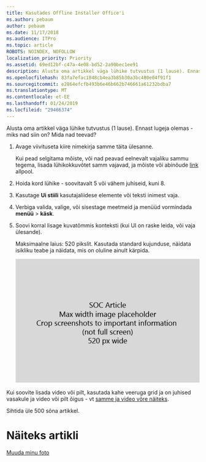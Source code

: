 ```yaml
---
title: Kasutades Offline Installer Office'i
ms.author: pebaum
author: pebaum
ms.date: 11/17/2018
ms.audience: ITPro
ms.topic: article
ROBOTS: NOINDEX, NOFOLLOW
localization_priority: Priority
ms.assetid: 69ed12bf-c47a-4e08-bd52-2a90bec1ee91
description: Alusta oma artikkel väga lühike tutvustus (1 lause). Ennast lugeja olemas - miks nad siin on? Mida nad teevad?
ms.openlocfilehash: 83fa7efac1848cb4ea3b85b30a3bc480e04f91f1
ms.sourcegitcommit: e2864efcfb493b6e46b662b746661a61232bdba7
ms.translationtype: MT
ms.contentlocale: et-EE
ms.lasthandoff: 01/24/2019
ms.locfileid: "29466374"
---
```

Alusta oma artikkel väga lühike tutvustus (1 lause). Ennast lugeja olemas - miks nad siin on? Mida nad teevad? 
  
1. Avage viivituseta kiire nimekirja samme täita ülesanne.
    
    Kui pead selgitama mõiste, või nad peavad eelnevalt vajaliku sammu tegema, lisada lühikokkuvõtet samm vajavad, ja mõiste või abinõude [link](https://support.office.com/article/f37e7984-cf03-4fde-92d3-82970d7e241b.aspx) allpool. 
    
2. Hoida kord lühike - soovitavalt 5 või vähem juhiseid, kuni 8.
    
3. Kasutage **Ui stiili** kasutajaliidese elemente või teksti inimest vaja. 
    
4. Verbiga valida, valige, või sisestage meetmeid ja menüüd vormindada **menüü** \> **käsk**.
    
5. Soovi korral lisage kuvatõmmis konteksti (kui UI on raske leida, või vaja ülesande).
    
    Maksimaalne laius: 520 pikslit. Kasutada standard kujunduse, näidata isikliku teabe ja näidata, mis on oluline ainult kärpida. 
    
    ![Kohatäite - SOC artikli kunsti suurim laius on 520 pikslit](media/7d43d3be-8658-4a5b-aa15-ed62a47a2b24.png)
  
Kui soovite lisada video või pilt, kasutada kahe veeruga grid ja on juhised vasakule ja video või pilt õigus - vt [samme ja video võre näiteks](https://support.office.com/article/14ce8e82-efa0-47f5-bb84-94f078db3dae.aspx). 
  
Sihtida üle 500 sõna artikkel.
  
# <a name="example-article"></a>Näiteks artikli

[Muuda minu foto](https://support.office.com/article/555376e0-1fca-49ba-8434-307a0525c767.aspx)
  

